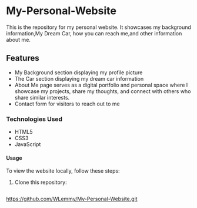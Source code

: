 # My-Personal-Website
This is the repository for my personal website. It showcases my background information,My Dream Car, how you can reach me,and other information about me.
## Features

- My Background section displaying my profile picture
- The Car section displaying my dream car information
- About Me page serves as a digital portfolio and personal space where I showcase my projects, share my thoughts, and connect with others who share similar interests.
- Contact form for visitors to reach out to me

### Technologies Used

- HTML5
- CSS3
- JavaScript
#### Usage

To view the website locally, follow these steps:

1. Clone this repository:
   ```bash
  https://github.com/WLemmy/My-Personal-Website.git
  
